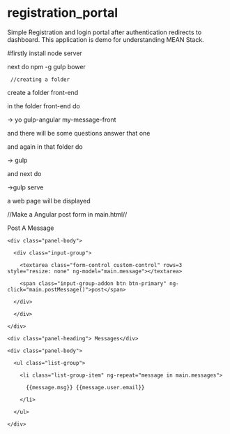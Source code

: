 # registration_portal
Simple Registration and login portal after authentication redirects to dashboard. This application is demo for understanding MEAN Stack. 



#firstly install node server

next do npm -g gulp bower

     //creating a folder
 create a folder front-end
 
 in the folder front-end do
 
 -> yo gulp-angular my-message-front
 
 and there will be some questions answer that one
 
 and again in that folder do
 
-> gulp 

and next do

->gulp serve 

a web page will be displayed

//Make a Angular post form in main.html//
<div class="container">

  <div class="panel panel-default">
  
  <div class="panel-heading">Post A Message</div>
  
    <div class="panel-body">
    
      <div class="input-group">
      
        <textarea class="form-control custom-control" rows=3 style="resize: none" ng-model="main.message"></textarea>
        
        <span class="input-group-addon btn btn-primary" ng-click="main.postMessage()">post</span>
        
      </div>
      
      </div>
    
    </div>
  
  <div class="panel panel-default">
  
    <div class="panel-heading"> Messages</div>
    
    <div class="panel-body">
    
      <ul class="list-group">
      
        <li class="list-group-item" ng-repeat="message in main.messages">
        
          {{message.msg}} {{message.user.email}}
          
        </li>
        
      </ul>
      
    </div>
    
  </div>
  
</div>









